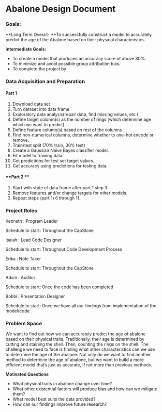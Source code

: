 # Abalone Design Document


### **Goals:**

**Long Term Overall- **To successfully construct a model to accurately predict the age of the Abalone based on their physical characteristics.

**Intermediate Goals:**



* To create a model that produces an accuracy score of above 80%.
* To minimize and avoid possible group attribution bias.
* To complete the project by 


### **Data Acquisition and Preparation**


#### **Part 1**



1. Download data set 
1. Turn dataset into data frame.
2. Exploratory data analysis(repair data, find missing values, etc.)
1. Define target column(s) as the number of rings (which determine age which we want to predict). 
1. Define feature column(s) based on rest of the columns 
1. Find non-numerical columns, determine whether to one-hot encode or remove. 
2. Train/test split (70% train, 30% test) 
3. Create a Gaussian Naïve Bayes classifier  model. 
4. Fit model to training data. 
5. Get predictions for test set target values.
6. Get accuracy using predictions for testing data. 


#### **Part 2 **



1. Start with state of data frame after part 1 step 3. 
1. Remove features and/or change targets for other models.
2.  Repeat steps (part 1) 6 through 11.


### **Project Roles**

Kenneth : Program Leader 

Schedule to start: Throughout the CapStone

Isaiah : Lead Code Designer

Schedule to start: Throughout Code Development Process

Erika : Note Taker

Schedule to start: Throughout the CapStone

Adam : Auditor

Schedule to start: Once the code has been completed

Bobbi : Presentation Designer

Schedule to start: Once we have all our findings from implementation of the model/code


### **Problem Space**

We want to find out how we can accurately predict the age of abalone based on their physical traits. Traditionally, their age is determined by cutting and staining the shell. Then, counting the rings on the shell. The challenge we need to face is finding what other characteristics can we use to determine the age of the abalone. Not only do we want to find another method to determine the age of abalone, but we want to build a more efficient model that’s just as accurate, if not more than previous methods. 

**Motivated Questions**



* What physical traits in abalone change over time?
* What other existential factors will produce bias and how can we mitigate them?
* What model best suits the data provided?
* How can our findings improve future research?
